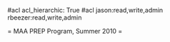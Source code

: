 #acl acl_hierarchic: True
#acl jason:read,write,admin rbeezer:read,write,admin

= MAA PREP Program, Summer 2010 =
